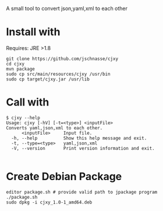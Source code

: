 A small tool to convert json,yaml,xml to each other

# Install with

Requires: JRE >1.8

```
git clone https://github.com/jschnasse/cjxy
cd cjxy
mvn package
sudo cp src/main/resources/cjxy /usr/bin
sudo cp target/cjxy.jar /usr/lib
```

# Call with

```
$ cjxy --help
Usage: cjxy [-hV] [-t=<type>] <inputFile>
Converts yaml,json,xml to each other.
      <inputFile>     Input file.
  -h, --help          Show this help message and exit.
  -t, --type=<type>   yaml,json,xml
  -V, --version       Print version information and exit.


```

# Create Debian Package
```
editor package.sh # provide valid path to jpackage program
./package.sh
sudo dpkg -i cjxy_1.0-1_amd64.deb
```
